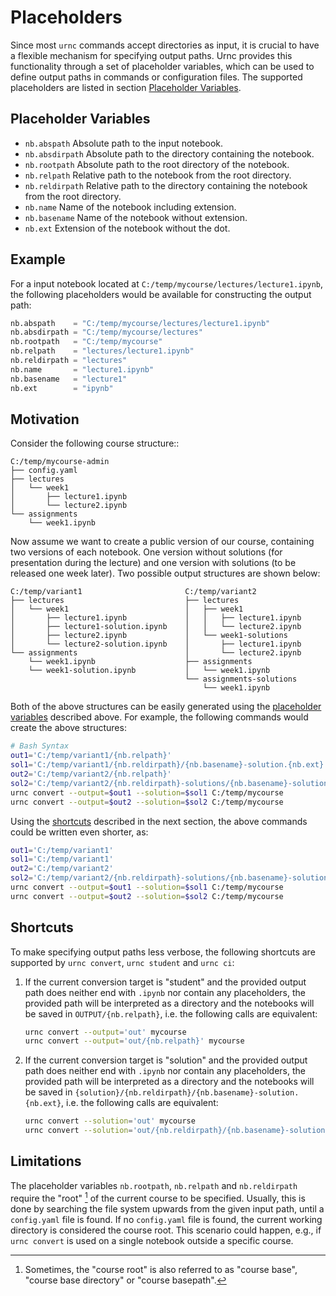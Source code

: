 
# Placeholders

Since most `urnc` commands accept directories as input, it is crucial to have a
flexible mechanism for specifying output paths. Urnc provides this functionality
through a set of placeholder variables, which can be used to define output paths
in commands or configuration files. The supported placeholders are listed
in section [Placeholder Variables](#placeholder-variables).


## Placeholder Variables

- `nb.abspath` Absolute path to the input notebook.
- `nb.absdirpath` Absolute path to the directory containing the notebook.
- `nb.rootpath` Absolute path to the root directory of the notebook.
- `nb.relpath` Relative path to the notebook from the root directory.
- `nb.reldirpath` Relative path to the directory containing the notebook from the root directory.
- `nb.name` Name of the notebook including extension.
- `nb.basename` Name of the notebook without extension.
- `nb.ext` Extension of the notebook without the dot.


## Example

For a input notebook located at
`C:/temp/mycourse/lectures/lecture1.ipynb`, the following placeholders
would be available for constructing the output path:

```python
nb.abspath    = "C:/temp/mycourse/lectures/lecture1.ipynb"
nb.absdirpath = "C:/temp/mycourse/lectures"
nb.rootpath   = "C:/temp/mycourse"
nb.relpath    = "lectures/lecture1.ipynb"
nb.reldirpath = "lectures"
nb.name       = "lecture1.ipynb"
nb.basename   = "lecture1"
nb.ext        = "ipynb"
```


## Motivation

Consider the following course structure::

    C:/temp/mycourse-admin
    ├── config.yaml
    ├── lectures
    │   └── week1
    │       ├── lecture1.ipynb
    │       └── lecture2.ipynb
    └── assignments
        └── week1.ipynb

Now assume we want to create a public version of our course, containing two
versions of each notebook. One version without solutions (for presentation
during the lecture) and one version with solutions (to be released one week
later). Two possible output structures are shown below:

    C:/temp/variant1                       C:/temp/variant2
    ├── lectures                           ├── lectures
    │   └── week1                          │   ├── week1
    │       ├── lecture1.ipynb             │   │   ├── lecture1.ipynb
    │       ├── lecture1-solution.ipynb    │   │   └── lecture2.ipynb
    │       ├── lecture2.ipynb             │   └── week1-solutions
    │       └── lecture2-solution.ipynb    │       ├── lecture1.ipynb
    └── assignments                        │       └── lecture2.ipynb
        └── week1.ipynb                    ├── assignments
        └── week1-solution.ipynb           │   └── week1.ipynb
                                           └── assignments-solutions
                                               └── week1.ipynb

Both of the above structures can be easily generated using the [placeholder
variables](#placeholder-variables) described above. For example, the following
commands would create the above structures:

```bash
# Bash Syntax
out1='C:/temp/variant1/{nb.relpath}'
sol1='C:/temp/variant1/{nb.reldirpath}/{nb.basename}-solution.{nb.ext}'
out2='C:/temp/variant2/{nb.relpath}'
sol2='C:/temp/variant2/{nb.reldirpath}-solutions/{nb.basename}-solution.{n.ext}'
urnc convert --output=$out1 --solution=$sol1 C:/temp/mycourse
urnc convert --output=$out2 --solution=$sol2 C:/temp/mycourse
```

Using the [shortcuts](#shortcuts) described in the next section, the above
commands could be written even shorter, as:

```bash
out1='C:/temp/variant1'
sol1='C:/temp/variant1'
out2='C:/temp/variant2'
sol2='C:/temp/variant2/{nb.reldirpath}-solutions/{nb.basename}-solution.{n.ext}'
urnc convert --output=$out1 --solution=$sol1 C:/temp/mycourse
urnc convert --output=$out2 --solution=$sol2 C:/temp/mycourse
```


## Shortcuts

To make specifying output paths less verbose, the following shortcuts are
supported by `urnc convert`, `urnc student` and `urnc ci`:

1.  If the current conversion target is "student" and the provided output path
    does neither end with `.ipynb` nor contain any placeholders, the provided
    path will be interpreted as a directory and the notebooks will be saved in
    `OUTPUT/{nb.relpath}`, i.e. the following calls are equivalent:

    ```bash
    urnc convert --output='out' mycourse
    urnc convert --output='out/{nb.relpath}' mycourse
    ```

2.  If the current conversion target is "solution" and the provided output path
    does neither end with `.ipynb` nor contain any placeholders, the provided
    path will be interpreted as a directory and the notebooks will be saved in
    `{solution}/{nb.reldirpath}/{nb.basename}-solution.{nb.ext}`, i.e. the
    following calls are equivalent:

    ```bash
    urnc convert --solution='out' mycourse
    urnc convert --solution='out/{nb.reldirpath}/{nb.basename}-solution.{nb.ext}' mycourse
    ```

## Limitations

The placeholder variables `nb.rootpath`, `nb.relpath` and `nb.reldirpath`
require the "root" [^1] of the current course to be specified. Usually, this is done
by searching the file system upwards from the given input path, until a
`config.yaml` file is found. If no `config.yaml` file is found, the current
working directory is considered the course root. This scenario could happen,
e.g., if `urnc convert` is used on a single notebook outside a specific
course.

[^1]: Sometimes, the "course root" is also referred to as "course base", "course
    base directory" or "course basepath".